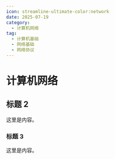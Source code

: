 ```yaml
---
icon: streamline-ultimate-color:network
date: 2025-07-19
category:
  - 计算机网络
tag:
  - 计算机基础
  - 网络基础
  - 网络协议
---
```


# 计算机网络

## 标题 2

这里是内容。

### 标题 3

这里是内容。